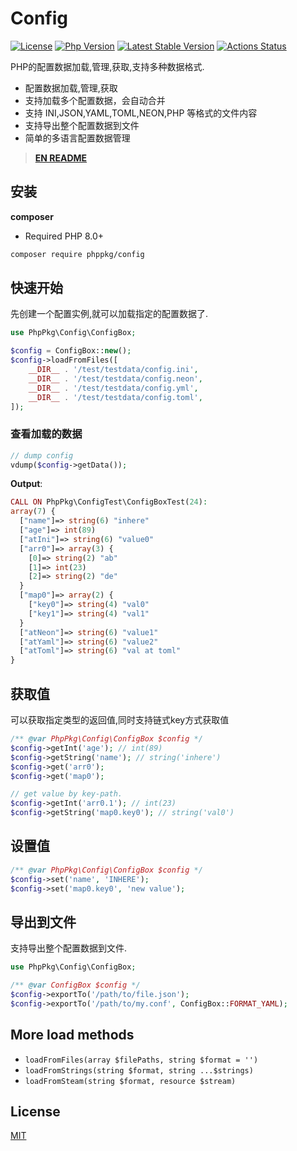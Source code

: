 # Config

[![License](https://img.shields.io/packagist/l/phppkg/config.svg?style=flat-square)](LICENSE)
[![Php Version](https://img.shields.io/badge/php-%3E=8.0-brightgreen.svg?maxAge=2592000)](https://packagist.org/packages/phppkg/config)
[![Latest Stable Version](http://img.shields.io/packagist/v/phppkg/config.svg)](https://packagist.org/packages/phppkg/config)
[![Actions Status](https://github.com/phppkg/easytpl/workflows/Unit-Tests/badge.svg)](https://github.com/phppkg/easytpl/actions)

PHP的配置数据加载,管理,获取,支持多种数据格式.

- 配置数据加载,管理,获取
- 支持加载多个配置数据，会自动合并
- 支持 INI,JSON,YAML,TOML,NEON,PHP 等格式的文件内容
- 支持导出整个配置数据到文件
- 简单的多语言配置数据管理

> **[EN README](README.md)**

## 安装

**composer**

- Required PHP 8.0+

```bash
composer require phppkg/config
```

## 快速开始

先创建一个配置实例,就可以加载指定的配置数据了.

```php
use PhpPkg\Config\ConfigBox;

$config = ConfigBox::new();
$config->loadFromFiles([
    __DIR__ . '/test/testdata/config.ini',
    __DIR__ . '/test/testdata/config.neon',
    __DIR__ . '/test/testdata/config.yml',
    __DIR__ . '/test/testdata/config.toml',
]);
```

### 查看加载的数据

```php
// dump config
vdump($config->getData());
```

**Output**:

```php
CALL ON PhpPkg\ConfigTest\ConfigBoxTest(24):
array(7) {
  ["name"]=> string(6) "inhere"
  ["age"]=> int(89)
  ["atIni"]=> string(6) "value0"
  ["arr0"]=> array(3) {
    [0]=> string(2) "ab"
    [1]=> int(23)
    [2]=> string(2) "de"
  }
  ["map0"]=> array(2) {
    ["key0"]=> string(4) "val0"
    ["key1"]=> string(4) "val1"
  }
  ["atNeon"]=> string(6) "value1"
  ["atYaml"]=> string(6) "value2"
  ["atToml"]=> string(6) "val at toml"
}
```

## 获取值

可以获取指定类型的返回值,同时支持链式key方式获取值

```php
/** @var PhpPkg\Config\ConfigBox $config */
$config->getInt('age'); // int(89)
$config->getString('name'); // string('inhere')
$config->get('arr0');
$config->get('map0');

// get value by key-path.
$config->getInt('arr0.1'); // int(23)
$config->getString('map0.key0'); // string('val0')
```

## 设置值

```php
/** @var PhpPkg\Config\ConfigBox $config */
$config->set('name', 'INHERE');
$config->set('map0.key0', 'new value');
```

## 导出到文件

支持导出整个配置数据到文件.

```php
use PhpPkg\Config\ConfigBox;

/** @var ConfigBox $config */
$config->exportTo('/path/to/file.json');
$config->exportTo('/path/to/my.conf', ConfigBox::FORMAT_YAML);
```

## More load methods

- `loadFromFiles(array $filePaths, string $format = '')`
- `loadFromStrings(string $format, string ...$strings)`
- `loadFromSteam(string $format, resource $stream)`

## License

[MIT](LICENSE)
